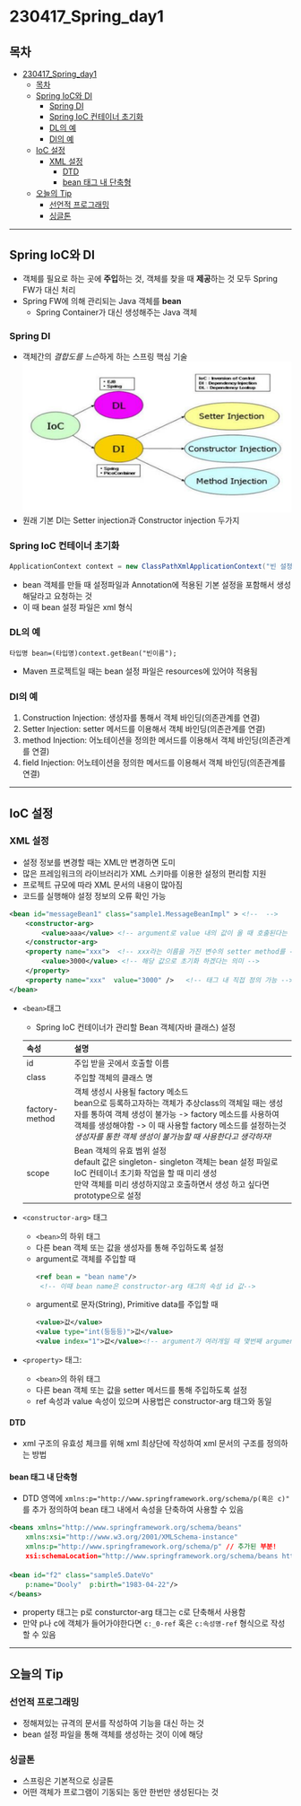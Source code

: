 # 230417_Spring_day1
## 목차
<!-- TOC -->

- [230417\_Spring\_day1](#230417_spring_day1)
  - [목차](#목차)
  - [Spring IoC와 DI](#spring-ioc와-di)
    - [Spring DI](#spring-di)
    - [Spring IoC 컨테이너 초기화](#spring-ioc-컨테이너-초기화)
    - [DL의 예](#dl의-예)
    - [DI의 예](#di의-예)
  - [IoC 설정](#ioc-설정)
    - [XML 설정](#xml-설정)
      - [DTD](#dtd)
      - [bean 태그 내 단축형](#bean-태그-내-단축형)
  - [오늘의 Tip](#오늘의-tip)
    - [선언적 프로그래밍](#선언적-프로그래밍)
    - [싱글톤](#싱글톤)

<!-- /TOC -->
---
## Spring IoC와 DI
- 객체를 필요로 하는 곳에 **주입**하는 것, 객체를 찾을 때 **제공**하는 것 모두 Spring FW가 대신 처리
- Spring FW에 의해 관리되는 Java 객체를 **bean**
  - Spring Container가 대신 생성해주는 Java 객체
### Spring DI
  - 객체간의 *결합도를 느슨*하게 하는 스프링 핵심 기술
    ![](/TIL/image/2023-04-20-09-11-58.png)
  - 원래 기본 DI는 Setter injection과 Constructor injection 두가지
### Spring IoC 컨테이너 초기화
```java
ApplicationContext context = new ClassPathXmlApplicationContext("빈 설정 파일");
```
- bean 객체를 만들 때 설정파일과 Annotation에 적용된 기본 설정을 포함해서 생성해달라고 요청하는 것
- 이 때 bean 설정 파일은 xml 형식

### DL의 예
`타입명 bean=(타입명)context.getBean("빈이름");`
- Maven 프로젝트일 때는 bean 설정 파일은 resources에 있어야 적용됨

### DI의 예
1. Construction Injection: 생성자를 통해서 객체 바인딩(의존관계를 연결)
2. Setter Injection: setter 메서드를 이용해서 객체 바인딩(의존관계를 연결)
3. method Injection: 어노테이션을 정의한 메서드를 이용해서 객체 바인딩(의존관계를 연결)
4. field Injection: 어노테이션을 정의한 메서드를 이용해서 객체 바인딩(의존관계를 연결)

---
## IoC 설정
### XML 설정
- 설정 정보를 변경할 때는 XML만 변경하면 도미
- 많은 프레임워크의 라이브러리가 XML 스키마를 이용한 설정의 편리함 지원
- 프로젝트 규모에 따라 XML 문서의 내용이 많아짐
- 코드를 실행해야 설정 정보의 오류 확인 가능
```xml
<bean id="messageBean1" class="sample1.MessageBeanImpl" > <!--  -->
    <constructor-arg> 
        <value>aaa</value> <!-- argument로 value 내의 값이 올 때 호출된다는 의미로 설정 -->
    </constructor-arg> 
    <property name="xxx">  <!-- xxx라는 이름을 가진 변수의 setter method를 -->
        <value>3000</value> <!-- 해당 값으로 초기화 하겠다는 의미 -->
    </property> 
    <property name="xxx"  value="3000" />	<!-- 태그 내 직접 정의 가능 -->
</bean>	
```
- `<bean>`태그
    - Spring IoC 컨테이너가 관리할 Bean 객체(자바 클래스) 설정

    | 속성 | 설명 |
    | --- | --- |
    | id | 주입 받을 곳에서 호출할 이름 |
    | class | 주입할 객체의 클래스 명 | 
    | factory-method | 객체 생성시 사용될 factory 메소드<br>bean으로 등록하고자하는 객체가 추상class의 객체일 때는 생성자를 통하여 객체 생성이 불가능 -> factory 메소드를 사용하여 객체를 생성해야함 -> 이 때 사용할 factory 메소드를 설정하는것<br>*생성자를 통한 객체 생성이 불가능할 때 사용한다고 생각하자!*
    | scope | Bean 객체의 유효 범위 설정<br>default 값은 singleton- singleton 객체는 bean 설정 파일로 IoC 컨테이너 초기화 작업을 할 때 미리 생성<br>만약 객체를 미리 생성하지않고 호출하면서 생성 하고 싶다면 prototype으로 설정
- `<constructor-arg>` 태그
  - `<bean>`의 하위 태그
  -  다른 bean 객체 또는 값을 생성자를 통해 주입하도록 설정
  - argument로 객체를 주입할 때 
    ```xml
    <ref bean = "bean name"/>
     <!-- 이때 bean name은 constructor-arg 태그의 속성 id 값--> 
    ```
  - argument로 문자(String), Primitive data를 주입할 때
    ```xml
    <value>값</value>
    <value type="int(등등등)">값</value>
    <value index="1">값</value><!-- argument가 여러개일 때 몇번째 argument의 값인지 설정하는 것 -->
    ```
- `<property>` 태그:
  - `<bean>`의 하위 태그
  - 다른 bean 객체 또는 값을 setter 메서드를 통해 주입하도록 설정
  - ref 속성과 value 속성이 있으며 사용법은 constructor-arg 태그와 동일
#### DTD
- xml 구조의 유효성 체크를 위해 xml 최상단에 작성하여 xml 문서의 구조를 정의하는 방법
#### bean 태그 내 단축형
- DTD 영역에 `xmlns:p="http://www.springframework.org/schema/p(혹은 c)"` 를 추가 정의하여 bean 태그 내에서 속성을 단축하여 사용할 수 있음
```xml
<beans xmlns="http://www.springframework.org/schema/beans"
	xmlns:xsi="http://www.w3.org/2001/XMLSchema-instance"
	xmlns:p="http://www.springframework.org/schema/p" // 추가된 부분!
	xsi:schemaLocation="http://www.springframework.org/schema/beans http://www.springframework.org/schema/beans/spring-beans.xsd">
    
<bean id="f2" class="sample5.DateVo" 
	p:name="Dooly"  p:birth="1983-04-22"/>	
</beans>
```
- property 태그는 p로  consturctor-arg 태그는 c로 단축해서 사용함
- 만약 p나 c에 객체가 들어가야한다면 `c:_0-ref` 혹은 `c:속성명-ref` 형식으로 작성할 수 있음
---
## 오늘의 Tip
### 선언적 프로그래밍
- 정해져있는 규격의 문서를 작성하여 기능을 대신 하는 것
- bean 설정 파일을 통해 객체를 생성하는 것이 이에 해당

### 싱글톤
- 스프링은 기본적으로 싱글톤
- 어떤 객체가 프로그램이 기동되는 동안 한번만 생성된다는 것